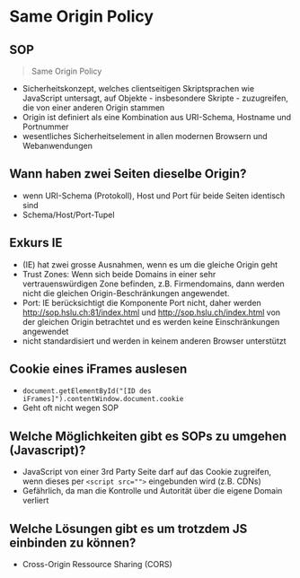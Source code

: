 # Same Origin Policy



## SOP

> Same Origin Policy

- Sicherheitskonzept, welches clientseitigen Skriptsprachen wie JavaScript untersagt, auf Objekte - insbesondere Skripte - zuzugreifen, die von einer anderen Origin stammen
- Origin ist definiert als eine Kombination aus URI-Schema, Hostname und Portnummer
- wesentliches Sicherheitselement in allen modernen Browsern und Webanwendungen



## Wann haben zwei Seiten dieselbe Origin?

- wenn URI-Schema (Protokoll), Host und Port für beide Seiten identisch sind
- Schema/Host/Port-Tupel



## Exkurs IE

- (IE) hat zwei grosse Ausnahmen, wenn es um die gleiche Origin geht
- Trust Zones: Wenn sich beide Domains in einer sehr vertrauenswürdigen Zone befinden, z.B. Firmendomains, dann werden nicht die gleichen Origin-Beschränkungen angewendet.
- Port: IE berücksichtigt die Komponente Port nicht, daher werden http://sop.hslu.ch:81/index.html und http://sop.hslu.ch/index.html von der gleichen Origin betrachtet und es werden keine Einschränkungen angewendet
- nicht standardisiert und werden in keinem anderen Browser unterstützt



## Cookie eines iFrames auslesen

- `document.getElementById("[ID des iFrames]").contentWindow.document.cookie`
- Geht oft nicht wegen SOP



## Welche Möglichkeiten gibt es SOPs zu umgehen (Javascript)?

- JavaScript von einer 3rd Party Seite darf auf das Cookie zugreifen, wenn dieses per `<script src="">` eingebunden wird (z.B. CDNs)
- Gefährlich, da man die Kontrolle und Autorität über die eigene Domain verliert



## Welche Lösungen gibt es um trotzdem JS einbinden zu können?

- Cross-Origin Ressource Sharing (CORS)